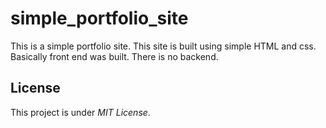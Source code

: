 # simple_portfolio_site

This is a simple portfolio site. This site is built using simple HTML and css.
Basically front end was built. There is no backend.

## License
This project is under _MIT License_.
